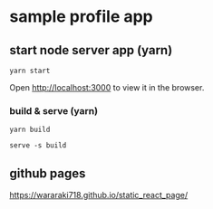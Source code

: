 # sample profile app

## start node server app (yarn)

```shell
yarn start
```

Open [http://localhost:3000](http://localhost:3000) to view it in the browser.

### build & serve (yarn)

```shell
yarn build
```

```shell
serve -s build
```

## github pages

https://wararaki718.github.io/static_react_page/
